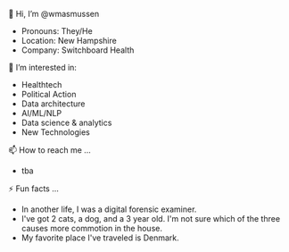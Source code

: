👋 Hi, I’m @wmasmussen
  - Pronouns: They/He
  - Location: New Hampshire
  - Company: Switchboard Health

👀 I’m interested in:
  - Healthtech
  - Political Action
  - Data architecture
  - AI/ML/NLP
  - Data science & analytics
  - New Technologies

📫 How to reach me ...
  - tba

⚡ Fun facts ...
  - In another life, I was a digital forensic examiner.
  - I've got 2 cats, a dog, and a 3 year old. I'm not sure which of the three causes more commotion in the house.
  - My favorite place I've traveled is Denmark.

<!---
wmasmussen/wmasmussen is a ✨ special ✨ repository because its `README.md` (this file) appears on your GitHub profile.
You can click the Preview link to take a look at your changes.
--->
